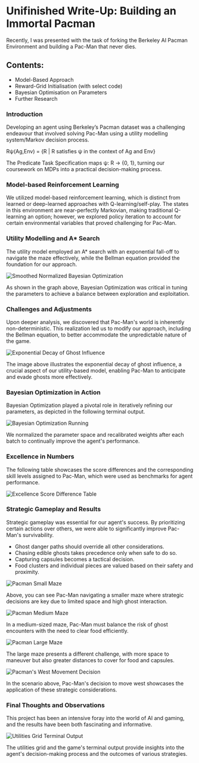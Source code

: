 
# Unifinished Write-Up: Building an Immortal Pacman

Recently, I was presented with the task of forking the Berkeley AI Pacman Environment and building a Pac-Man that never dies. 

## Contents:

- Model-Based Approach
- Reward-Grid Initialisation (with select code)
- Bayesian Optimisation on Parameters
- Further Research

### Introduction

Developing an agent using Berkeley’s Pacman dataset was a challenging endeavour that involved solving Pac-Man using a utility modelling system/Markov decision process.

Rψ​(Ag,Env) = {R | R satisfies ψ in the context of Ag and Env}

The Predicate Task Specification maps ψ: R → {0, 1}, turning our coursework on MDPs into a practical decision-making process.

### Model-based Reinforcement Learning

We utilized model-based reinforcement learning, which is distinct from learned or deep-learned approaches with Q-learning/self-play. The states in this environment are near-perfectly Markovian, making traditional Q-learning an option; however, we explored policy iteration to account for certain environmental variables that proved challenging for Pac-Man.

### Utility Modelling and A* Search

The utility model employed an A* search with an exponential fall-off to navigate the maze effectively, while the Bellman equation provided the foundation for our approach. 

![Smoothed Normalized Bayesian Optimization](images/Smoothed_Normalised_BO.jpg)

As shown in the graph above, Bayesian Optimization was critical in tuning the parameters to achieve a balance between exploration and exploitation.

### Challenges and Adjustments

Upon deeper analysis, we discovered that Pac-Man's world is inherently non-deterministic. This realization led us to modify our approach, including the Bellman equation, to better accommodate the unpredictable nature of the game.

![Exponential Decay of Ghost Influence](images/Ghost_Influence.jpg)

The image above illustrates the exponential decay of ghost influence, a crucial aspect of our utility-based model, enabling Pac-Man to anticipate and evade ghosts more effectively.

### Bayesian Optimization in Action

Bayesian Optimization played a pivotal role in iteratively refining our parameters, as depicted in the following terminal output.

![Bayesian Optimization Running](images/BO_running.jpg)

We normalized the parameter space and recalibrated weights after each batch to continually improve the agent's performance.

### Excellence in Numbers

The following table showcases the score differences and the corresponding skill levels assigned to Pac-Man, which were used as benchmarks for agent performance.

![Excellence Score Difference Table](images/Excellence.jpg)

### Strategic Gameplay and Results

Strategic gameplay was essential for our agent's success. By prioritizing certain actions over others, we were able to significantly improve Pac-Man's survivability.

- Ghost danger paths should override all other considerations.
- Chasing edible ghosts takes precedence only when safe to do so.
- Capturing capsules becomes a tactical decision.
- Food clusters and individual pieces are valued based on their safety and proximity.

![Pacman Small Maze](images/Pacman_Small.jpg)

Above, you can see Pac-Man navigating a smaller maze where strategic decisions are key due to limited space and high ghost interaction.

![Pacman Medium Maze](images/Pacman_Med.jpg)

In a medium-sized maze, Pac-Man must balance the risk of ghost encounters with the need to clear food efficiently.

![Pacman Large Maze](images/Pacman_Large.jpg)

The large maze presents a different challenge, with more space to maneuver but also greater distances to cover for food and capsules.

![Pacman's West Movement Decision](images/West.jpg)

In the scenario above, Pac-Man's decision to move west showcases the application of these strategic considerations.

### Final Thoughts and Observations

This project has been an intensive foray into the world of AI and gaming, and the results have been both fascinating and informative.

![Utilities Grid Terminal Output](images/Terminal_Output.jpg)

The utilities grid and the game's terminal output provide insights into the agent's decision-making process and the outcomes of various strategies.